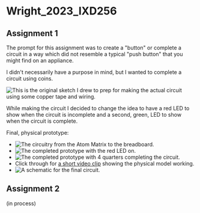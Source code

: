 # Wright_2023_IXD256

## Assignment 1

The prompt for this assignment was to create a "button" or complete a circuit in a way which did not resemble a typical "push button" that you might find on an appliance.

I didn't necessarily have a purpose in mind, but I wanted to complete a circuit using coins.

![This is the original sketch I drew to prep for making the actual circuit using some copper tape and wiring.](../blob/main/Week03/Week02_Concept.jpg)

While making the circuit I decided to change the idea to have a red LED to show when the circuit is incomplete and a second, green, LED to show when the circuit is complete.

Final, physical prototype:
- ![The circuitry from the Atom Matrix to the breadboard.](/../main/Week03/IMG_1936.JPG)
- ![The completed prototype with the red LED on.](../blob/main/Week03/IMG_1937.JPG)
- ![The completed prototype with 4 quarters completing the circuit.](../blob/main/Week03/IMG_1938.JPG)
- Click through for [a short video clip](https://github.com/blukoi/Wright_2023_IXD256/blob/main/Week03/IMG_1939.mov) showing the physical model working.
- ![A schematic for the final circuit.](../blob/main/Week03/QuarterCircuit_schem.jpg)

## Assignment 2

(in process)
